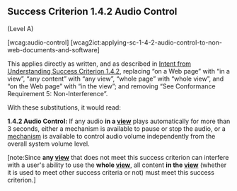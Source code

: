 ## Success Criterion 1.4.2 Audio Control

(Level A)

[wcag:audio-control]
[wcag2ict:applying-sc-1-4-2-audio-control-to-non-web-documents-and-software]

This applies directly as written, and as described in [Intent from Understanding Success Criterion 1.4.2](https://www.w3.org/WAI/WCAG22/Understanding/audio-control#intent), replacing “on a Web page” with “in a view”, “any content” with “any view”, “whole page” with “whole view”, and “on the Web page” with “in the view”; and removing “See Conformance Requirement 5: Non-Interference”.

With these substitutions, it would read:

**1.4.2 Audio Control:** If any audio **in a [view](https://www.w3.org/TR/wcag-3.0/#dfn-view)** plays automatically for more than 3 seconds, either a mechanism is available to pause or stop the audio, or a [mechanism](https://www.w3.org/TR/WCAG22/#dfn-mechanism) is available to control audio volume independently from the overall system volume level.

[note:Since **any [view](https://www.w3.org/TR/wcag-3.0/#dfn-view)** that does not meet this success criterion can interfere with a user's ability to use the **whole [view](https://www.w3.org/TR/wcag-3.0/#dfn-view)**, all content **in the [view](https://www.w3.org/TR/wcag-3.0/#dfn-view)** (whether it is used to meet other success criteria or not) must meet this success criterion.]
